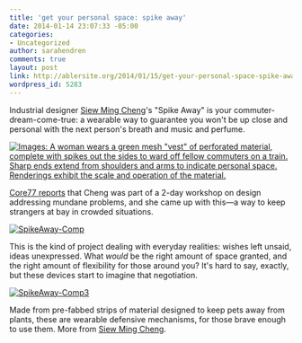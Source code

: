 ```yaml
---
title: 'get your personal space: spike away'
date: 2014-01-14 23:07:33 -05:00
categories:
- Uncategorized
author: sarahendren
comments: true
layout: post
link: http://ablersite.org/2014/01/15/get-your-personal-space-spike-away/
wordpress_id: 5283
---
```


Industrial designer [Siew Ming Cheng](http://www.behance.net/chengsiewming)'s "Spike Away" is your commuter-dream-come-true: a wearable way to guarantee you won't be up close and personal with the next person's breath and music and perfume.

[![Images: A woman wears a green mesh "vest" of perforated material, complete with spikes out the sides to ward off fellow commuters on a train. Sharp ends extend from shoulders and arms to indicate personal space. Renderings exhibit the scale and operation of the material.](http://ablersite.files.wordpress.com/2014/01/spikeaway-lead.jpg)](http://ablersite.files.wordpress.com/2014/01/spikeaway-lead.jpg)

[​Core77 reports](http://www.core77.com/blog/fashion_design/commute_culture_may_have_just_peaked_with_this_passive_aggressive_fashion_26082.asp) that Cheng was part of a 2-day workshop on design addressing mundane problems, and she came up with this—a way to keep strangers at bay in crowded situations.

[![SpikeAway-Comp](http://ablersite.files.wordpress.com/2014/01/spikeaway-comp.jpg)](http://ablersite.files.wordpress.com/2014/01/spikeaway-comp.jpg)

This is the kind of project dealing with everyday realities: wishes left unsaid, ideas unexpressed. What *would* be the right amount of space granted, and the right amount of flexibility for those around you? It's hard to say, exactly, but these devices start to imagine that negotiation.

[![SpikeAway-Comp3](http://ablersite.files.wordpress.com/2014/01/spikeaway-comp3.jpg)](http://ablersite.files.wordpress.com/2014/01/spikeaway-comp3.jpg)




Made from pre-fabbed strips of material designed to keep pets away from plants, these are wearable defensive mechanisms, for those brave enough to use them. More from [Siew Ming Cheng](http://www.behance.net/chengsiewming).


